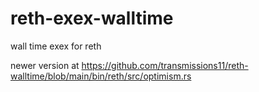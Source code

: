 # reth-exex-walltime
wall time exex for reth

newer version at https://github.com/transmissions11/reth-walltime/blob/main/bin/reth/src/optimism.rs
